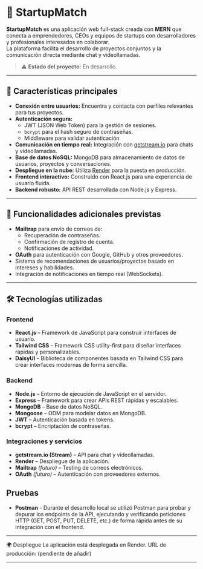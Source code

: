 # 🚀 StartupMatch

**StartupMatch** es una aplicación web full-stack creada con **MERN** que conecta a emprendedores, CEOs y equipos de startups con desarrolladores y profesionales interesados en colaborar.  
La plataforma facilita el desarrollo de proyectos conjuntos y la comunicación directa mediante chat y videollamadas.

> ⚠️ **Estado del proyecto:** En desarrollo.

---

## 📌 Características principales

- **Conexión entre usuarios:** Encuentra y contacta con perfiles relevantes para tus proyectos.
- **Autenticación segura:**  
  - JWT (JSON Web Token) para la gestión de sesiones.  
  - `bcrypt` para el hash seguro de contraseñas.  
  - Middleware para validar autenticación
- **Comunicación en tiempo real:** Integración con [getstream.io](https://getstream.io) para chats y videollamadas.
- **Base de datos NoSQL:** MongoDB para almacenamiento de datos de usuarios, proyectos y conversaciones.
- **Despliegue en la nube:** Utiliza [Render](https://render.com) para la puesta en producción.
- **Frontend interactivo:** Construido con React.js para una experiencia de usuario fluida.
- **Backend robusto:** API REST desarrollada con Node.js y Express.

---

## 🔮 Funcionalidades adicionales previstas

- **Mailtrap** para envío de correos de:
  - Recuperación de contraseñas.
  - Confirmación de registro de cuenta.
  - Notificaciones de actividad.
- **OAuth** para autenticación con Google, GitHub y otros proveedores.
- Sistema de recomendaciones de usuarios/proyectos basado en intereses y habilidades.
- Integración de notificaciones en tiempo real (WebSockets).

---

## 🛠️ Tecnologías utilizadas

### Frontend
- **React.js** – Framework de JavaScript para construir interfaces de usuario.
- **Tailwind CSS** – Framework CSS utility-first para diseñar interfaces rápidas y personalizables.
- **DaisyUI** – Biblioteca de componentes basada en Tailwind CSS para crear interfaces modernas de forma sencilla.

### Backend
- **Node.js** – Entorno de ejecución de JavaScript en el servidor.
- **Express** – Framework para crear APIs REST rápidas y escalables.
- **MongoDB** – Base de datos NoSQL.
- **Mongoose** – ODM para modelar datos en MongoDB.
- **JWT** – Autenticación basada en tokens.
- **bcrypt** – Encriptación de contraseñas.

### Integraciones y servicios
- **getstream.io (Stream)** – API para chat y videollamadas.
- **Render** – Despliegue de la aplicación.
- **Mailtrap** *(futuro)* – Testing de correos electrónicos.
- **OAuth** *(futuro)* – Autenticación con proveedores externos.

## Pruebas 
- **Postman** - Durante el desarrollo local se utilizó Postman para probar y depurar los endpoints de la API, ejecutando y verificando peticiones HTTP (GET, POST, PUT, DELETE, etc.) de forma rápida antes de su integración con el frontend.

---

🌍 Despliegue
La aplicación está desplegada en Render.
URL de producción: (pendiente de añadir)

---
